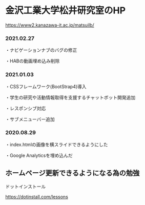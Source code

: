 # 金沢工業大学松井研究室のHP

https://www2.kanazawa-it.ac.jp/matsuilb/

### 2021.02.27

・ナビゲーションナブのバグの修正

・HABの動画埋め込み削除

### 2021.01.03
・CSSフレームワーク(BootStrap4)導入

・学生の研究や活動情報取得を支援するチャットボット開発追加

・レスポンシブ対応

・サブメニューバー追加

### 2020.08.29

・index.htmlの画像を横スライドできるようにした

・Google Analyticsを埋め込んだ

## ホームページ更新できるようになる為の勉強

ドットインストール

https://dotinstall.com/lessons
